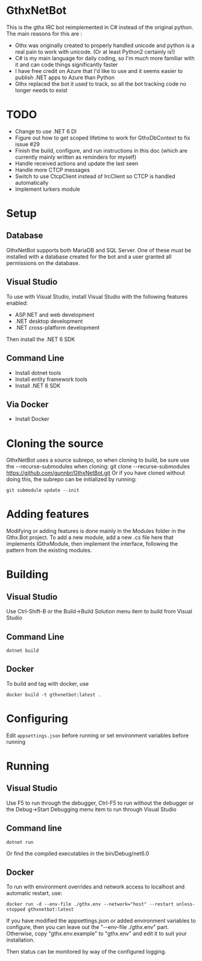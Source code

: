 # GthxNetBot
This is the gthx IRC bot reimplemented in C# instead of the original python.
The main reasons for this are :
* Gthx was originally created to properly handled unicode and python is a real pain to work with unicode. (Or at least Python2 certainly is!)
* C# is my main language for daily coding, so I'm much more familiar with it and can code things significantly faster
* I have free credit on Azure that I'd like to use and it seems easier to publish .NET apps to Azure than Python
* Gthx replaced the bot it used to track, so all the bot tracking code no longer needs to exist

# TODO
* Change to use .NET 6 DI
* Figure out how to get scoped lifetime to work for GthxDbContext to fix issue #29
* Finish the build, configure, and run instructions in this doc (which are currently mainly written as reminders for myself)
* Handle received actions and update the last seen
* Handle more CTCP messages
* Switch to use CtcpClient instead of IrcClient so CTCP is handled automatically
* Implement lurkers module

# Setup
## Database
GthxNetBot supports both MariaDB and SQL Server. One of these must be installed with a database created
for the bot and a user granted all permissions on the database.

## Visual Studio
To use with Visual Studio, install Visual Studio with the following features enabled:
* ASP.NET and web development
* .NET desktop development
* .NET cross-platform development

Then install the .NET 6 SDK

## Command Line
* Install dotnet tools
* Install entity framework tools
* Install .NET 6 SDK

## Via Docker
* Install Docker

# Cloning the source
GthxNetBot uses a source subrepo, so when cloning to build, be sure use the --recurse-submodules when cloning:
    git clone --recurse-submodules https://github.com/gunnbr/GthxNetBot.git
Or if you have cloned without doing this, the subrepo can be initialized by running:

    git submodule update --init

# Adding features
Modifying or adding features is done mainly in the Modules folder in the Gthx.Bot project. To add a new module,
add a new .cs file here that implements IGthxModule, then implement the interface, following the pattern from
the existing modules.

# Building
## Visual Studio
Use Ctrl-Shift-B or the Build->Build Solution menu item to build from Visual Studio

## Command Line
    dotnet build

## Docker
To build and tag with docker, use

    docker build -t gthxnetbot:latest .


# Configuring
Edit `appsettings.json` before running or set environment variables before running

# Running
## Visual Studio
Use F5 to run through the debugger, Ctrl-F5 to run without the debugger or the Debug->Start Debugging
menu item to run through Visual Studio

## Command line
    dotnet run
Or find the compiled executables in the bin/Debug/net6.0

## Docker
To run with environment overrides and network access to localhost and automatic restart, use:

    docker run -d --env-file ./gthx.env --network="host" --restart unless-stopped gthxnetbot:latest

If you have modified the appsettings.json or added environment variables to configure, then you can
leave out the "--env-file ./gthx.env" part. Otherwise, copy "gthx.env.example" to "gthx.env" and edit
it to suit your installation.

Then status can be monitored by way of the configured logging.
